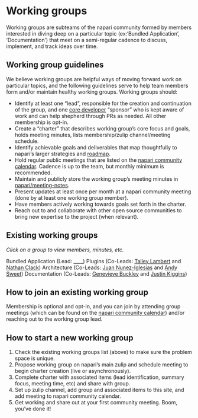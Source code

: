 # Working groups 

Working groups are subteams of the napari community formed by members interested in diving deep on a particular topic (ex:‘Bundled Application’, ‘Documentation’) that meet on a semi-regular cadence to discuss, implement, and track ideas over time. 

## Working group guidelines

We believe working groups are helpful ways of moving forward work on particular topics, and the following guidelines serve to help team members form and/or maintain healthy working groups. Working groups should:

- Identify at least one “lead”, responsible for the creation and continuation of the group, and one [core developer](https://napari.org/community/team.html#current-core-developers) “sponsor” who is kept aware of work and can help shepherd through PRs as needed. All other membership is opt-in.
- Create a “charter” that describes working group’s core focus and goals, holds meeting minutes, lists membership/zulip channel/meeting schedule. 
- Identify achievable goals and deliverables that map thoughtfully to napari’s larger strategies and [roadmap](https://napari.org/roadmaps/index.html).
- Hold regular public meetings that are listed on the [napari community calendar](https://napari.org/community/team.html#meeting-schedule). Cadence is up to the team, but monthly minimum is recommended.
- Maintain and publicly store the working group’s meeting minutes in [napari/meeting-notes](https://github.com/napari/meeting-notes).
- Present updates at least once per month at a napari community meeting (done by at least one working group member).
- Have members actively working towards goals set forth in the charter.
- Reach out to and collaborate with other open source communities to bring new expertise to the project (when relevant).

## Existing working groups

_Click on a group to view members, minutes, etc._

Bundled Application (Lead: ____)
Plugins (Co-Leads: [Talley Lambert](https://github.com/tlambert03) and [Nathan Clack](https://github.com/nclack))
Architecture (Co-Leads: [Juan Nunez-Iglesias](https://github.com/jni) and [Andy Sweet](https://github.com/andy-sweet))
Documentation (Co-Leads: [Genevieve Buckley](https://github.com/GenevieveBuckley) and [Justin Kiggins](https://github.com/neuromusic))

## How to join an existing working group

Membership is optional and opt-in, and you can join by attending group meetings (which can be found on the [napari community calendar](https://napari.org/community/team.html#meeting-schedule)) and/or reaching out to the working group lead.

## How to start a new working group

1. Check the existing working groups list (above) to make sure the problem space is unique.
2. Propose working group on napari’s main zulip and schedule meeting to begin charter creation (live or asynchronously).
3. Complete charter with associated items (lead identification, summary focus, meeting time, etc) and share with group.
4. Set up zulip channel, add group and associated items to this site, and add meeting to napari community calendar. 
5. Get working and share out at your first community meeting. Boom, you’ve done it!
